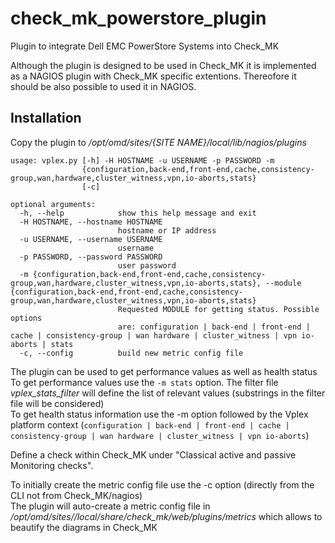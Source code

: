 # check_mk_powerstore_plugin
Plugin to integrate Dell EMC PowerStore Systems into Check_MK

Although the plugin is designed to be used in Check_MK it is implemented as a NAGIOS plugin with Check_MK specific extentions. Thereofore it should be also possible to used it in NAGIOS. 

## Installation

Copy the plugin to _/opt/omd/sites/{SITE NAME}/local/lib/nagios/plugins_

```
usage: vplex.py [-h] -H HOSTNAME -u USERNAME -p PASSWORD -m
                {configuration,back-end,front-end,cache,consistency-group,wan,hardware,cluster_witness,vpn,io-aborts,stats}
                [-c]

optional arguments:
  -h, --help            show this help message and exit
  -H HOSTNAME, --hostname HOSTNAME
                        hostname or IP address
  -u USERNAME, --username USERNAME
                        username
  -p PASSWORD, --password PASSWORD
                        user password
  -m {configuration,back-end,front-end,cache,consistency-group,wan,hardware,cluster_witness,vpn,io-aborts,stats}, --module {configuration,back-end,front-end,cache,consistency-group,wan,hardware,cluster_witness,vpn,io-aborts,stats}
                        Requested MODULE for getting status. Possible options
                        are: configuration | back-end | front-end | cache | consistency-group | wan hardware | cluster_witness | vpn io-aborts | stats
  -c, --config          build new metric config file
```


The plugin can be used to get performance values as well as health status  
To get performance values use the `-m stats` option. The filter file _vplex_stats_filter_ will define the list of relevant values (substrings in the filter file will be considered)  
To get health status information use the -m option followed by the Vplex platform context (`configuration | back-end | front-end | cache | consistency-group | wan hardware | cluster_witness | vpn io-aborts`)

Define a check within Check_MK under "Classical active and passive Monitoring checks".

To initially create the metric config file use the -c option (directly from the CLI not from Check_MK/nagios)  
The plugin will auto-create a metric config file in _/opt/omd/sites/<site>/local/share/check_mk/web/plugins/metrics_ which allows to beautify the diagrams in Check_MK
